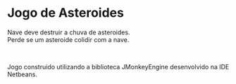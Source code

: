 # Jogo de Asteroides

<p>Nave deve destruir a chuva de asteroides.</br>
Perde se um asteroide colidir com a nave. 
</p>

</br>
<p>Jogo construido utilizando a biblioteca JMonkeyEngine desenvolvido na IDE Netbeans.  </p>
